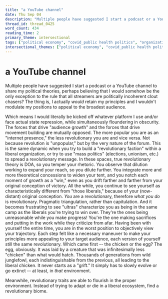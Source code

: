 ```yaml
---
title: "a YouTube channel"
date: Thu Sep 04
description: "Multiple people have suggested I start a podcast or a YouTube channel to share my political theories, perhaps believing that I would somehow be the only..."
thread_id: thread_0425
word_count: 434
reading_time: 2
primary_theme: intersectional
tags: ["political economy", "covid_public health politics", "organizational theory"]
intersectional_themes: ["political economy", "covid_public health politics", "organizational theory"]
---
```


# a YouTube channel

Multiple people have suggested I start a podcast or a YouTube channel to share my political theories, perhaps believing that I would somehow be the only exception to the rule that all streamers are politically incoherent clout chasers? The thing is, I actually *would* retain my principles and I wouldn't modulate my positions to appeal to the broadest audience.

Which means I would literally be kicked off whatever platform I use and/or face actual state repression, while simultaneously floundering in obscurity. The forces that drive "audience growth" and the forces that drive movement building are mutually opposed. The more popular you are as an "internet presence," the less revolutionary you are and vice versa. Not because revolution is "unpopular," but by the very nature of the forum. This is the same dynamic when you try to build a "revolutionary faction" within a liberal organization, or try to use "mass politics" (elections, unionism, etc.) to spread a revolutionary message. In these spaces, true revolutionary theory is DOA, so you temper your rhetoric. You observe that dilution working to expand your reach, so you dilute further. You integrate more and more theoretical concessions to widen your tent, and you notch each moment of growth as a "win," even as you drift farther and farther from your original conception of victory. All the while, you continue to see yourself as characteristically different from "those liberals," because of your (now-distant) original conception. *You* are a revolutionary, therefore *what you do* is revolutionary. Pragmatic triangulation, rather than capitulation. And it becomes frustrating to see "ultras" characterize you as being in the same camp as the liberals you're trying to win over. They're the ones being unreasonable while you make progress! You're the one making sacrifices and putting in the work while they criticize from afar. Having been with yourself the entire time, you are in the worst position to objectively view your trajectory. Each step felt like a necessary maneuver to make your principles more appealing to your target audience, each version of yourself still the same revolutionary. Which came first -- the chicken or the egg? The egg, obviously. It was laid by a creature that was infinitesimally less "chicken" than what would hatch. Thousands of generations from wild junglefowl, each indistinguishable from the previous, all leading to the liberal chicken. It never starts as a "grift." It simply has to slowly evolve or go extinct -- at least, in *that* environment.

Meanwhile, revolutionary traits are able to flourish in the proper environment. Instead of trying to adapt or die in a liberal ecosystem, find a revolutionary biome.